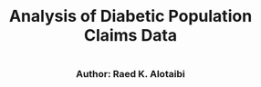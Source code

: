 <div style="display: flex; flex-direction: column; justify-content: center; height: 100vh; text-align: center;">
  <h1>Analysis of Diabetic Population Claims Data</h1>
  <h3>Author: Raed K. Alotaibi</h3>
</div>

<div style="page-break-after: always;"></div>

## Table of Contents
- [0. Executive Summary](#0-executive-summary)
- [1. Technical Report Overview](#1-technical-report-overview)
  - [1.1 Project Aim](#11-project-aim)
  - [1.2 Objectives](#12-objectives)
  - [1.3 Skills Matrix](#13-skills-matrix)
  - [1.4 Project Overview](#14-project-overview)
- [2. Preprocessing Steps](#2-preprocessing-steps)
  - [2.1 Project setups and tools](#21-project-setups-and-tools)
  - [2.2 Data Ingestion](#22-data-ingestion)
  - [2.3 Data Cleaning](#23-data-cleaning)
  - [2.4 Data Quality checks](#24-data-quality-checks)
- [3. Feature Engineering \& Feature Store](#3-feature-engineering--feature-store)
  - [3.1 Overview](#31-overview)
  - [3.2 Key Data Transformations \& Feature Creation](#32-key-data-transformations--feature-creation)
  - [3.3 Extracting Feature Tables](#33-extracting-feature-tables)
  - [3.4 Storing Features for Reuse](#34-storing-features-for-reuse)
- [4 Reports: City Level Analysis Report](#4-reports-city-level-analysis-report)
  - [4.1 Introduction](#41-introduction)
  - [4.2 Methodology](#42-methodology)
  - [4.3 Data Extraction](#43-data-extraction)
  - [4.4 Exploratory Data Analysis](#44-exploratory-data-analysis)
  - [4.5 Modeling](#45-modeling)
  - [4.6 Model Results](#46-model-results)
  - [4.7 Discussion](#47-discussion)
  - [4.9 Conclusion and Strategic Recommendations](#49-conclusion-and-strategic-recommendations)

<div style="page-break-after: always;"></div>

---

# 0. Executive Summary
This report presents an analysis of a diabetes claims dataset to showcase the candidate’s expertise in analytics, 
reasoning, and technology. The project follows best practices in data engineering, feature engineering, and 
model development to generate actionable healthcare insights.

The approach employs a structured data engineering process that ensures data integrity and quality, with a feature store as a 
key element providing consistency and reusability across models, improving efficiency and reproducibility.

The primary hypothesis proposed that city-level location influences the occurrence of diabetes complications. This hypothesis is supported by strong scientific evidence suggesting that the built environment—factors like urban design, access to healthcare, and lifestyle—can have a substantial impact on long-term health outcomes. 

The hypothesis was tested using a Zero-Inflated Poisson (ZIP) regression model. The model aimed to predict the number of reported diabetes complication claims per patient, with city location as the main explanatory variable, while controlling for important variables such as age, gender, BMI, and comorbidities. The model was selected for its ability to handle zero-inflation and its focus on explainability

The results revealed significant differences in complication rates across cities, with Jeddah and Alkhobar exhibiting higher rates than Riyadh. Additionally, a strong association was found between the total number of different diabetes types reported for a patient and the total number of diabetes complications.

Based on these findings, several strategic recommendations are proposed. Health interventions should be targeted in high-risk areas within cities , where higher complication rates were observed, with a focus on improving diabetes care and reducing complications in these areas. Additionally, enhancing the quality of care in high risk areas is crucial, addressing gaps in healthcare services, patient management, and access to medical resources. Furthermore, improving data collection practices is essential, particularly by incorporating geographical information, socioeconomic status, and lifestyle factors. This will enable more detailed and accurate analyses, helping to refine predictive models and provide personalized insights to guide healthcare planning and resource allocation.

<div style="page-break-after: always;"></div>


# 1. Technical Report Overview

## 1.1 Project Aim
This project aims to analyze claims data for a diabetic population, uncovering key trends, data quality issues, and predictive insights. The analysis demonstrates proficiency in data processing, feature engineering, and advanced analytics, ultimately supporting improved claims processing and risk assessment.


## 1.2 Objectives
- Showcase analytical and technological skills through systematic data exploration and predictive modeling.
- Improve data quality by identifying inconsistencies and recommending corrective measures.
- Identify patterns and trends in the diabetic population's claims data.
- Develop machine learning models to generate predictive insights.
- Propose strategies to enhance data integrity and analytics adoption within enterprise settings.

## 1.3 Skills Matrix
| Application in Report      | Description                                                                |
|----------------------------|----------------------------------------------------------------------------|
| Data Ingestion             | Best practifce in data loading and data type.                              |
| Data Cleaning              | Handling missing values, duplicates, and plausibility checks               |
| Descriptive Analytics      | Summarizing dataset attributes, distribution, and trends                   |
| Data Quality Assessment    | Identifying inconsistencies and proposing enhancements                     |
| Feature Engineering        | Creating structured and meaningful features for modeling                   |
| Advanced Analytics         | Applying clustering, predictive modeling, and hypothesis testing           |
| Tools                      | Python, Pandas, Scikit-learn, Matplotlib, Seaborn, SQL, Parquet            |
| AI & LLM Integration [WIP] | Exploring retrieval-based AI insights for structured and unstructured data |

## 1.4 Project Overview
This report demonstrates how a `modular analytics pipeline` improves data science workflows in an enterprise setting. The project focuses on analyzing a diabetes claims dataset, with tasks like data extraction, cleaning, feature engineering, model development, and deployment being handled independently in different layers.

In contrast to traditional siloed approaches, the modular pipeline enables parallelization, reducing bottlenecks and fostering efficient collaboration. The central component of this pipeline is a `feature store`, where engineered features are stored and made accessible for quick model development and deployment.
The pipeline includes the following stages:

- Data Extraction: Automated extraction from various sources like databases, APIs, and live events.
- Data Preprocessing: Data ingestion, data cleaning, validation, and initial EDA.
- Feature Engineering: Creation of features stored in the `feature store` for future use.
- Modeling and Reporting: Extracting data from the `feature store`, model building, and hypothesis testing.
- Model Deployment & Monitoring: Final model deployment for generating predictive insights and supporting decision-making.

A flow chart of the process: 
![alt text](<Screenshot 2025-02-07 143305.png>)

<div style="page-break-after: always;"></div>


# 2. Preprocessing Steps

## 2.1 Project setups and tools

For this project we first created a new virtual environment using `Conda` with `Python 3.11`. For version control we are using `Git` and `Github` as the project repository. The following key libraries were used:


| Library         | Purpose                                |
|-----------------|----------------------------------------|
| **Pandas**      | Data handling, ingestion, and cleaning |
| **Numpy**       | Numerical operations                   |
| **Statsmodels** | Model building                         |
| **Streamlit**   | Frontend development and deployment    |
| **Seaborn**     | Data visualization                     |
| **Matplotlib**  | Data visualization                     |


The project had the following structure:

```bash
C:.
├───data
│   ├───raw            # Raw data before preprocessing
│   ├───intermediate   # Intermediate data used in processing
│   ├───primary        # Primary dataset/raw data
│   ├───feature_store  # Processed feature storage for reuse
│   └────lookup         # Lookup tables (e.g., country or ICD codes)
├───models              # Trained machine learning models
├───notebooks           # Jupyter notebooks for analysis, exploration and model building
│   └───__pycache__     # Python bytecode cache
├───reports             # Generated reports (e.g., Excel)
│   └───excel_report    # Excel-based reports
├───src                 # Source code for project logic
└───streamlit_app       # Streamlit application for frontend deployment
```

All analysis, exploration and model building were done in jupyter notebook, the following is a description of the function of each notebook:

- **01_raw_node.ipynb**: Handles data ingestion and data quality check with some cleaning.
- **02_intermediate_node.ipynb**.ipynb: Handles feature engineering and feature table creation.
- **03_primary.ipynb**: Performs exploratory data analysis (EDA).
- **03_Report_a_city_analysis.ipynb**: This is the full report for city-level comparison and the counts of diabetes comorbidities. The analysis extracts the feature table, performs EDA, modeling, and model diagnostics with summary results for the model.
- **04_Prediction_model_comorbidities**.ipynb: Builds and evaluates prediction models.


## 2.2 Data Ingestion

The raw layer ingests CSV files while enforcing schema validation. The goals is to ensures that each column maintains the correct data type, preventing inconsistencies in downstream processing. The data is then converted to `Parquet` format to optimize storage efficiency, ensure faster read and write operations, and preserve data types across processing stages

**_Schema Validation and Column Standardization_**

To ensure data integrity, the ingestion process applies the following:
- Explicit data type enforcement using a predefined dictionary.
- Column renaming for consistency across analysis stages.	
- Initial data validation to verify data types and structure [not done in this case].

```python
# Define the data types for each column in the dataset
dtype_dict = {
    "MEMBER_CODE": "int64",    # De-identified member ID
    "POLICY_NO": "int64",       # Policy number,  as integer
    "Age": "int64",             # Age of the member
    "BMI": "float64"            # BMI as a float
    "GENDER": "category",       # Gender as categorical 
    "CMS_Score": "int64",       # Charlson comorbidity index score, as integer
    "ICD_CODE": "category",     # ICD-10 codes as categorical
    "ICD_desc": "string",       # ICD-10 description as string
    "City": "string",           # City as string
    "CLAIM_TYPE": "category",   # Claim type is categorical
}
# Column renaming lookup table
column_lookup = {
    "MEMBER_CODE": "member_code",
    "Age": "age",
    "BMI": "bmi"
    "GENDER": "gender",
    "POLICY_NO": "policy_number",
    "CMS_Score": "cms_score",
    "ICD_CODE": "icd_code",
    "ICD_desc": "icd_description",
    "City": "city",
    "CLAIM_TYPE": "claim_type",
}
# Load the dataset with specified data types and renaming the columns
raw_data = pd.read_csv(raw_data_path, dtype=dtype_dict)

```
**Examination of the Raw data set**

An initial examination of the raw data set is done at this stage including examinig the dimensions of the data set (173772 rows and 10 columns), the data types of the columns,  inspecting the head and tails, the count of missing values per row for each column , and the number of unique values for each column. 

---
## 2.3 Data Cleaning

To ensure data consistency and integrity, a series of data cleaning steps were performed, including identifying and handling missing values, identifying and removing duplicates, and validating the data values after cleaning.

***2.3.1 Identifying and Handling Missing Data***

A summary of missing values was generated to assess completeness. The city column was identified as having 4,700 missing values, the other columns did not contain any null values. Missing values in the city column were replaced with "Unknown".

***2.3.2 Identifying and Handling Duplicates***

For duplicates the following were identified
- Two rows were identified as duplicates --> only one record was retained.
- The claim_type column showed duplication where records with an 'I' & 'O' value had  identical values across all other columns in which 34,233 out of 34,235 records with claim_type = I had an identical entry with claim_type = O (the missing two rows are probably due to not being within the sampled data extract) --> The claim type was converted to an indicator which = 1 if the claim_type = I, and 0 otherwise. Rows of the corrosponding claim_type = O were removed. 


## 2.4 Data Quality checks
To ensure the dataset maintains logical consistency and accuracy, a series of data validation checks were conducted. These checks included logical value constraints (e.g. age and bmi values), member data consistency assessments, and ICD code standardization. Any identified issues were documented for further analysis.

***2.4.1 Logical Value Checks***

Key numerical and categorical variables validated included:

***Age***

- Tested that all values fell within the range (0–120 years).
- No age value were out of the logical range

***BMI***

- Tested that  all values were within a reasonable range of (10–80). Values exceeding these may not necessarily be non-logical but may need further investigation.
- There were 20 rows with values exceeding the upper limit, of which 7 had a unique member_code and policy_number. The total records of extreme values in this case is low and we will ignore it for now.

***Gender***

- Ensured only expected categorical values ("M" or "F") were present.
- No records showed any non-logical values.

***2.4.2 Identifying Family Units Using member_code***

Some member_code values are linked to individuals of different ages and genders, suggesting that member_code is not unique to an individual but may represent a family unit instead (see example below). 

| policy_number | member_code | gender | age |
|---------------|-------------|--------|-----|
| 121           | 26730932    | M      | 78  |
| 131           | 26730932    | F      | 72  |
| 144           | 26730932    | M      | 71  |
| 176           | 26730932    | F      | 67  |

To handle thie a unique identifier for individuals was created. This is described in detail in the feature engineering section.

***2.4.3 Correct code mapping***

An ICD-10 lookup table was created for icd_code and icd_description to:

- Identify duplicate or conflicting mappings.
- Ensure consistency in ICD-10 codes across records.
- Detect missing or mismatched descriptions requiring correction.

No ICD-10 code mismatch or duplication was found.

***2.4.4 Non-Standardized City Names***

The City names were not standardazied in a specific format [e.g. RIYADH vs Ibqaiq]. To ensure consistency in geographic analysis, city names were standarized by:
- Trimming whitespace to remove unwanted spaces.
- Converting names to title case (e.g., "RIYADH" → "Riyadh").
- Creating a lookup table to store standardized city names for reusability.
 
***2.4.5 Intermediate Quality Report & Documentation***

All flagged quality issues were documented and saved in a repot which included:

- Entries with out-of-range values (e.g., unrealistic BMI or age values).
- Household-based member_code groupings for further validation.
  
A summary of member_code groupings was also saved in non_unique_member_codes.csv for reference.

<div style="page-break-after: always;"></div>

# 3. Feature Engineering & Feature Store

## 3.1 Overview
This section outlines the structured process of transforming raw data into analytical features for downstream modeling and analysis. The approach follows a layered transformation method, converting raw attributes into structured feature tables.

*Note*: Feature engineering is an iterative process that evolves based on exploratory analysis. While this report presents feature creation before descriptive analytics for clarity, the actual process involved several iterations of exploratory data analysis, transformation and testing.

## 3.2 Key Data Transformations & Feature Creation

***3.2.1 Creating Unique Identifiers***

As mentioned in the data quality section, the member code did not uniquely identify individuals. Therefore, a unique identifier was created by grouping rows using the following variables and assigning a unique number to each group:
- policy_number
- member_code
- age
- gender

A total of 18,694 unique identifiers were generated. This identifier enables differentiation of individuals within the same policy for further analysis.

***3.2.2 Numerical to Categorical Transformations***

The following numerical variables were categorized into meaningful groups:

| Feature                         | Categories                                                                                      |
|---------------------------------|-------------------------------------------------------------------------------------------------|
| **Age Group (age_group)**       | 10-year intervals (e.g., 0-9, 10-19, 20-29, …, 80+)                                             |
| **BMI Category (bmi_cat)**      | - Underweight (<18.5) <br> - Healthy (18.5–24.9) <br> - Overweight (25–29.9) <br> - Obese (≥30) |
| **Obesity Class (obesity_cat)** | - Class 1 (30–34.9) <br> - Class 2 (35–39.9) <br> - Class 3 (≥40)                               |

These categorizations enable comparative analysis across different patient groups based on age, BMI, and obesity class.

***3.2.3 Grouping Cities with low counts into Other category***

A new feature "Major City", was created. This variable categorizes cities based on the top 5 cities by frequncy of unique patient records, while the remaining cities, including rows with an "Unknown" value, were labeled as "Other".

## 3.3 Extracting Feature Tables

In addition to the data features the following key feature tables were created [details of the method is found within the notebook `02_intermediate_node.ipynb`]:

| Feature Table                        | Description                                                                                                                                                                                                                                |
|--------------------------------------|--------------------------------------------------------------------------------------------------------------------------------------------------------------------------------------------------------------------------------------------|
| **Diabetes Type Table**              | Extracts diabetes-related ICD-10 codes and calculates the total number of diabetes types reported                                                                                                                                          |
| **Diabetes Feature Table**           | Aggregates data for diabetes-related complications and calculates the total number of complications.                                                                                                                                       |
| **Comorbidity Table**                | Identifies comorbid conditions and calculates the total number of comorbidities for each patient.                                                                                                                                          |
| **Family Size Table**                | Counts the number of unique unique_id values within each policy_number and member_code pair, indicating the household or family size.                                                                                                      |
| **Unique Identifier Table**          | Combines unique identifiers with maximum BMI, BMI category, and the city with the highest occurrence per unique_id.                                                                                                                        |
| **City complications feature table** | Contains individual-level data on diabetes complications, comorbidities, and diabetes type, merged with patient demographics and city-level location information.|
| **ICD-1 Lookup Table**               | A lookup table to store for ICD-10 descriptions.                                                                                                                                                                                           |

**Diabetes Type Table**  

The Diabetes Type Table extracts, for each unique patient identifier, the unique values of ICD-10 codes that indicate a diabetes diagnosis (E09, E10, E11, E12, E13, E14). These ICD-10 codes contain the letter "E" but not the character ".". The table was created by pivoting the ICD-10 column and converting it into an indicator variable (1 for presence, 0 for absence). The values across columns were then summed to calculate the total number of diabetes types reported for each patient.

**Diabetes Complications Table**

The Diabetes Complications Table focuses on ICD-10 codes that represent diabetes-related complications. It extracts and aggregates data based on ICD-10 codes that contain both "E" and the character "." (indicating complications). Each patient’s complications were tracked and aggregated, with the total number of complications calculated by summing the individual complication indicators across columns.

**Comorbidity Table**

The Comorbidities Table identifies conditions that are comorbid with diabetes by excluding diabetes-related ICD-10 codes (those containing "E"). This table aggregates the presence of other conditions, with the total number of comorbidities for each patient calculated by summing the values across different comorbidity categories.

**City complications feature table**

The City Complications Feature Table contains individual-level data on diabetes complications, comorbidities, and diabetes type, merged with patient demographics and city-level location information. In cases where no diabetes codes are recorded for a patient, the type is assigned as Unspecified Diabetes Mellitus (E14). This is done by checking if the total number of diabetes-related ICD codes is less than 1, and if so, setting the E14 column to 1. The rationale behind this is that this dataset is a sample from the diabetes registry, where some individuals may not have explicit diabetes codes recorded but are assumed to have some form of diabetes.


## 3.4 Storing Features for Reuse

The feature tables are stored in the feature store directory as the final stage before modeling. The feature store serves as a central repository where commonly used features are stored and processed for reuse and sharing across machine learning models or teams. In practice, a feature store might be implemented as a central database with different access rights granted to data science or analytical teams across the organization. Datasets within the store will also contain metadata describing the data, the methods used to produce it, and any associated data quality checks.

```bash
C:.
├───data
│   ├───raw
│   ├───intermediate
│   ├───primary
│   └───feature_store
│           diabetes_type_feature.parquet
│           comorbidity_feature.parquet
│           diabetes_complication_feature.parquet
│           family_size_table.parquet
│           identifier_table.parquet
│           city_comp_df.parquet
├───models
├───notebooks
│   └───__pycache__
├───reports
│   └───excel_report
├───src
└───streamlit_app
```

Benefits of using a feature store:

- **Enable feature reuse and sharing**: Reusable features are available across multiple models and teams, promoting consistency and efficiency.
- **Ensure feature consistency**: Standardizes the feature data, ensuring consistency in its use across projects.
- **Maintain peak model performance**: Provides reliable, high-quality features that can help maintain the performance of models over time.
- **Enhance security and data governance**: Centralized control of features helps maintain data security and compliance with governance policies.
- **Foster collaboration between teams**: Facilitates collaboration across different teams by providing shared access to a common set of features.

note: In the current project not all the features created were necessaraly used in the downstream analysis. 

<div style="page-break-after: always;"></div>


# 4 Reports: City Level Analysis Report 

## 4.1 Introduction

Scientific evidence points to the fact that the health of individuals is increasingly associated with the built environment surrounding them. Geographic differences between cities—shaped by factors like healthcare access, socioeconomic conditions, and environmental quality—can  influence health outcomes. For individuals with chronic conditions such as diabetes, these city-level variations in resources, infrastructure, and lifestyle factors may contribute to differences in the progression of complications, with some cities offering better health outcomes than others.

In this analysis, we investigate the association between the number of diabetes complications and the city-level location of diabetic patients within Saudi Arabia, using a sample of medical claims records. By examining the geographic distribution of diabetes complications and integrating demographic information (age, sex), body measurements (BMI), and comorbidity data, we aim to explore whether living in certain cities correlates with a difference in the number of diabetes complication claims per individuals.

*objectives of the analysis is:*

- Investigate the relationship between city-level location and the frequency of diabetes complications.
- Analyze demographic and health-related factors, including age, sex, BMI, and comorbidities, and understand their role in diabetes complications at the city level.
- Provide insights for healthcare interventions or policy changes aimed at improving diabetes management and reducing complications across cities.
- Identify any significant patterns that could inform public health strategies tailored to specific geographic regions or groups.

## 4.2 Methodology

The following step were followed in the conduct of the analysis: 
1. Data Extraction: Data was extracted from the feature store, ensuring consistency and accessibility for the analysis.
2. Exploratory Data Analysis (EDA): A comprehensive analysis was performed including:
   - Summary Statistics: To provide an overview of key variables.
   - Univariate Analysis: To analyze the distribution of individual variables.
   - Bivariate Analysis: To examine relationships between pairs of variables.
   - Multivariate Analysis: To explore interactions between multiple variables.
   - Correlation Analysis: To identify significant correlations between variables.
3. Model Building: The appropriate modeling techniques are selected based on the analysis of the data.
4. Model Selection: The best-fitting model is chosen based on evaluation metrics such as AIC and BIC.
5. Model Evaluation: The model’s performance is assessed using metrics such as pseudo-R² and residual diagnostics to check for model assumptions and ensure the reliability of the model.

## 4.3 Data Extraction

Using the feature store, we extracted the dataset `city_comp_df`, which focuses on individual-level demographics and disease summary data. The dataset includes the target variable of interest, number of reported diabetes complications, the main explanatory variable, city, and other key variables such as age, BMI, number of comorbidities, type of diabetes reported, and total number of diabetes reported. Below is a description of the variables included in the dataset:

| #  | Column              | Description                                                         | Dtype    |
|----|---------------------|---------------------------------------------------------------------|----------|
| 0  | unique_id           | Unique identifier for an individual                                 | object   |
| 1  | policy_number       | Policy number                                                       | int64    |
| 2  | member_code         | Member code                                                         | int64    |
| 3  | age_cat             | Age in category                                                     | category |
| 4  | age                 | Age in years                                                        | int64    |
| 5  | gender              | Gender category                                                     | category |
| 6  | max_bmi             | Maximum BMI recorded                                                | float64  |
| 7  | max_bmi_cat         | Maximum BMI in category                                             | category |
| 8  | max_major_city      | Most city by claims for an individual using the Major city category | object   |
| 9  | E09                 | ICD code for Impaired glucose regulation                            | float64  |
| 10 | E10                 | ICD code for type 1 diabetes mellitus                               | float64  |
| 11 | E11                 | ICD code for type 2 diabetes mellitus                               | float64  |
| 12 | E12                 | ICD code for malnutrition-related diabetes mellitus                 | float64  |
| 13 | E13                 | ICD code for other specified diabetes mellitus                      | float64  |
| 14 | E14                 | ICD code for unspecified diabetes mellitus                          | float64  |
| 15 | total_complications | Total number of diabetes complications claims                       | int64    |
| 16 | total_comorbidities | Total number of comorbidities claims                                | int64    |
| 17 | has_icd_dm          | Indicator if the individual has any ICD diabetes                    | int64    |
| 18 | total_dm_icd        | Total number of diabetes ICD codes reported                         | int64    |

<div style="page-break-after: always;"></div>

## 4.4 Exploratory Data Analysis

  
***4.4.1. Summary Statistics of numerical variables***

The table below provides a summary of key variables in the dataset:

| Variable             | mean  | std   | min   | 25%   | 50%   | 75%   | max   |
|----------------------|-------|-------|-------|-------|-------|-------|-------|
| age                  | 64.70 | 7.15  | 14.00 | 61.00 | 64.00 | 69.00 | 104.00|
| max_bmi              | 30.17 | 6.99  | 13.02 | 25.68 | 29.14 | 33.06 | 104.06|
| total_dm_icd         | 1.18  | 0.66  | 0.00  | 1.00  | 1.00  | 1.00  | 5.00  |
| total_complications  | 1.28  | 1.42  | 0.00  | 0.00  | 1.00  | 2.00  | 18.00 |
| total_comorbidities  | 1.03  | 0.75  | 0.00  | 1.00  | 1.00  | 1.00  | 6.00  |

***4.4.2 Total complications***

On average, individuals has 1.28 reported diabetes complications of which 25% of individuals has zero reported complications. The maximum number of reported complications reached 18, indicating a wide range of reported complications count among patients. In addition around 35% of the population have no reported complication while 31% have 1 repoted complication [not shown in the table].

The distribution if total diabetes complications shows a right-skewed pattern with a significant number of individuals reporting zero complications, followed by smaller frequencies for higher counts of complications. The zero-inflated distribution indicates that many individuals report no complications, which we consider in the modeling phase, detailes are provided later.

![Complications Distribution](image-15.png)


***4.4.3 City counts***

Jeddah has the highest count of individuals, representing 35.67% of the total population, followed by Riyadh. The 'Other' city group represents 23.52% of the population. This distribution shows a disproportionate representation of cities, with Jeddah and Riyadh having a significant portion of the data.

| Category | Count | Percentage |
|----------|-------|------------|
| Jeddah   | 6668  | 35.67      |
| Riyadh   | 5273  | 28.21      |
| Alkhobar | 885   | 4.73       |
| Madina   | 771   | 4.12       |
| Makkah   | 700   | 3.74       |
| Other    | 4397  | 23.52      |


![City counts](image-13.png)


***4.4.4 Age Distribution***

The age distribution is right-skewed, with noticeable increases in counts after the ages of 50 and 60. The largest proportion of the population falls within the 60-69 age group, representing 66.60% of the population, followed by the 70-79 age group at 20.31%. The 50-59 age group accounts for 9.79%, while other age groups each represent less than 2% of the population. The average age is 64.7 years.


| Category | Count | Percentage |
|----------|-------|------------|
| 10-19    | 3     | 0.02       |
| 20-29    | 18    | 0.10       |
| 30-39    | 121   | 0.65       |
| 40-49    | 230   | 1.23       |
| 50-59    | 1831  | 9.79       |
| 60-69    | 12450 | 66.60      |
| 70-79    | 3797  | 20.31      |
| 80-89    | 218   | 1.17       |
| 90-99    | 25    | 0.13       |
| 100-109  | 1     | 0.01       |

![Age distribution](image-5.png)

![Age category disribution](image-4.png)


***4.4.5 BMI Distribution***

The BMI distribution is right-skewed with extreme values reaching >100. The majority of individuals (> 77%) have BMI values within the overweight and obese categories.

| Category    | Count | Percentage |
|-------------|-------|------------|
| Underweight | 154   | 0.82       |
| Healthy     | 4007  | 21.43      |
| Overweight  | 6440  | 34.45      |
| Obesity     | 8093  | 43.29      |


![BMI distribution](image-6.png)
![BMI category barsplot](image-7.png)



***4.4.5 Total Comorbidities***

The majority of individuals have one comorbidity, followed by a smaller portion with zero comorbidities and few with more than on.

![alt text](image-16.png)

***4.4.6 Total reported diabetes type per patient***

The majority of individuals have one reported diabets diagnosis, while a large proportion of individuals have no reported diabetes type. Althoug this is a data setsextracted from a diabetes registry a plausabile explanation of many records not having a diabetes type is that this is sampled from a larger data set and individuals, and information regarding the diabetes claim might have been missed.

![alt text](image-14.png)

<div style="page-break-after: always;"></div>

***4.4.7 Correlations Analysis***

Total complications is positively correlated with E10, E11, and E13 (Type I, Type II, and "Other specified diabetes mellitu", respectivly). Indicating that individuals with these diagnoses tend to have more diabetes complications.
There is a strong correlation between total complications and total DM ICD codes. City vairables show a weak correlation with total diabetes complications, with Jeddah being the only city showing a moderate positive correlation. Age showes a weak negative correlation, while BMI, and total comorbidities both showed a weak positive association with total diabetes complications. 

![alt text](image-24.png)


***4.4.8 Total Diabetes Complications by City***

The following boxplot shows the distribution of total diabetes complications across cities. There is no clear difference in median value of total complications across cities, however there is some variation in the range of values.

![boxplot city](image-30.png)

When stratifying by gender we find no visible difference in the distribution of total complications between cities. However, female patients exhibit higher variability in complication levels compared to males across cities, except in AlKhobar and Madina, where the variability between genders appears similar. this may suggest that gender may influence the degree of complications, with women having more variance in the total complications.

![boxplot city by gender](image-31.png)

When stratifying across bmi groups we observe that higher BMI (especially obesity) is linked to more total complications compared to a healthy bmi level across cities, and underweight individuals also show a slight tendency for higher complications but with less variability, though this relationship is weak.

![boxplot city by bmi cat](image-35.png)

More comorbidities are associated with higher total diabets complications across cities.

![boxplot city by comorbidities](image-33.png)

There is a very strong association between the increasing number of different diabetes diagnosis on an individual and the total diabetes comorbidities. This association is consistant across all cities. 

![boxplot city by total reported diabetes types](image-34.png)

<div style="page-break-after: always;"></div>


## 4.5 Modeling

***4.5.1 Model Slection***

The selection of the model was driven by several crucial factors:

- Nature of the Analysis: Our analysis is primarily focused on hypothesis testing, where explainability is prioritized over pure predictive performance. The goal is to understand the key factors driving diabetes complications, rather than solely optimizing predictive accuracy. This necessitated the choice of a model that would provide both insight and interpretability of the results.

- Count Nature of the Target Variable: The target variable, total diabetes complications, represents count data (i.e., the number of diabetes complications claimed per individual). This type of outcome is naturally suited for count regression models. Given the characteristics of our target variable, we considered models such as Poisson regression, which is commonly used for modeling count data.

- Model Assumptions: Poisson regression assumes equidispersion, where the mean and variance of the outcome variable are equal. However, in practice, this assumption may not always hold, especially in datasets with significant skewness or excess zeros.

**Assumption Checks:**

To test whether the assumptions of Zero-Inflation and Equidispersion hold, we performed the following checks:

1. Zero-Inflation:
   - We examined summary statistics for the number of claims and calculated the percentage of zero claims.
   - A visual inspection of the histogram of the number of claims was also conducted to assess the presence of a large number of zeros, which is indicative of zero-inflation.
2. Dispersion Statistic:
   - We calculated the variance-to-mean ratio. A value greater than 1 suggests overdispersion (where the variance exceeds the mean), indicating that Poisson regression might not be the most suitable model. The dispersion statistic for the dataset was 1.56, which is greater than 1, indicating overdispersion (see below image). This overdispersion is likely driven by the large number of zero values (many individuals reporting no complications).

To address this, we compared two potential models: the Zero-Inflated Poisson (ZIP) model and the Zero-Inflated Negative Binomial (ZINB) model. Although the ZINB model would theoretically provide a better fit due to its ability to handle overdispersion and zero inflaction, it failed to converge during model fitting. As a result, we proceeded with the Zero-Inflated Poisson (ZIP) model which is able to handle zero-inflation.

![alt text](image-36.png)


***4.5.2 Model building***

Several models were created using the zero-inflated poisson regression. The models were built with increasing complexity incorporating controlling variables [see below]. The models were then compared based on their goodness of fit, AIC, BIC, and Pseudo R² values.

The models built include:
- Model 1: A basic model with city-level effects.
- Model 2: Adds gender, age and BMI as additional predictors.
- Model 3: Adds total comorbidities as additional predictors.
- Model 4: Adds the total diabetes types claimed.

Model Comparison Criteria:
- Goodness of Fit: This is assessed by examining how well the model fits the data.
- AIC and BIC: Lower values indicate better model fit, with Model 4 performing best across both metrics.
- Pseudo R²: This metric increases with model performance, and Model 4 achieves the highest Pseudo R² value (0.107), indicating the best fit and explanatory power.

***4.5.3  Model Comparison & Diagnostics***

The following shows the summary results of the models:

**Model Comparison:**

| Coefficient            | Intercept         | Model 1           | Model 2           | Model 3           | Model 4           |
|------------------------|-------------------|-------------------|-------------------|-------------------|-------------------|
| inflate_const          | -1.550*** (0.031) | -1.686*** (0.034) | -1.819*** (0.037) | -1.898*** (0.040) | -14.902 (87.362)  |
| Intercept              | 0.440*** (0.007)  | 0.270*** (0.014)  | 0.996*** (0.072)  | 0.859*** (0.072)  | -0.346*** (0.068) |
| City = Alkhobar        |                   | 0.205*** (0.034)  | 0.194*** (0.034)  | 0.183*** (0.034)  | 0.237*** (0.032)  |
| City = Jeddah          |                   | 0.308*** (0.018)  | 0.302*** (0.018)  | 0.260*** (0.018)  | 0.132*** (0.017)  |
| City = Madina          |                   | 0.135*** (0.039)  | 0.126*** (0.038)  | 0.067* (0.038)    | -0.002 (0.035)    |
| City = Makkah          |                   | 0.273*** (0.038)  | 0.220*** (0.038)  | 0.167*** (0.038)  | 0.194*** (0.035)  |
| City = Other           |                   | -0.005 (0.021)    | -0.007 (0.021)    | -0.019 (0.021)    | -0.017 (0.020)    |
| Gender = M             |                   |                   | 0.054*** (0.014)  | 0.011 (0.015)     | 0.058*** (0.014)  |
| Age                    |                   |                   | -0.017*** (0.001) | -0.017*** (0.001) | -0.010*** (0.001) |
| BMI                    |                   |                   | 0.011*** (0.001)  | 0.009*** (0.001)  | 0.006*** (0.001)  |
| Total Comorbidities    |                   |                   |                   | 0.205*** (0.009)  | 0.135*** (0.008)  |
| Total DM Types claimed |                   |                   |                   |                   | 0.617*** (0.008)  |
| N              | 18694      | 18694      | 18694      | 18694      | 18694      |
| AIC            | 58166.836  | 57748.263  | 57324.429  | 56792.155  | 51987.466  |
| BIC            | 58182.508  | 57803.114  | 57402.789  | 56878.351  | 52081.497  |
| Log-Likelihood | -29081.418 | -28867.131 | -28652.215 | -28385.078 | -25981.733 |
| Pseudo R2      | 0.000      | 0.007      | 0.015      | 0.024      | 0.107      |

*Notes*: Standard errors in parentheses [** p<.05, ***p<.01]

Model 4 explained the highest proportion of variability, with a Pseudo R² of 0.107. In addition Model 4 showed the best performance with the lowest AIC (51,987.466) and BIC (52,081.497), indicating a superior fit. Despite being the best model among the models tested, the model's overall predictive power remains modest, indicating room for improvement. This suggests that further refinement is needed, which could involve selecting a more appropriate approach or incorporating additional relevant data to better explain the variability.

**Residual Diagnostics**

The Residuals vs Fitted Values plot for model 4 shows that residuals are not randomly distributed but exhibit no clear biases or outliers.

![alt text](image-21.png)

The Q-Q plot reveals deviations from normality, particularly in the right tail, indicating poor fit for extreme values. This is likely due to the count nature of the target variable (Poisson or Negative Binomial distribution with zero inflation).

![alt text](image-22.png)

centration around zero with slight right skew, suggesting the model underpredicts extreme values. The concentration near zero may also reflect the zero-inflated nature of the data.

![alt text](image-23.png)

Overall the model diagnostic indicate that the model has difficulty fitting extreme value. 
To address this several other robust models, including those with interaction terms and clustered standard errors by policy_number, were tested, but no significant improvement in model quality was observed [results not shown here].


<div style="page-break-after: always;"></div>


## 4.6 Model Results

The following results are based on Model 4 (the full model).

***4.6.1 City-Level Effects (Main Predictor)***

The  rersults of the model shows that Alkhobar, Jeddah, and Makkah have a positive association with the total number of diabetes complications compared to the baseline city, Riyadh. The coefficients for these cities are as follows:
- Alkhobar: Coefficient = 0.237 (p < 0.01)
- Jeddah: Coefficient = 0.132 (p < 0.01)
- Makkah: Coefficient = 0.194 (p < 0.01)

In contrast, Madina and the Other cities category do not show significant associations with diabetes complications after controlling for other factors such as age, gender, BMI, total comorbidities, and total diabetes types claimed.

***4.6.2 Other Key Predictors***

Key predictors with strong associations to the target variable include Total Diabetes Types Claimed, 
with a coefficient of 0.617 (p < 0.01), and Total Comorbidities, with a coefficient of 0.135 (p < 0.01).
The predictors Age, BMI, and Gender all showed a weak association significant association.

***4.6.2 Interpretability of the model***

Although a regulare Poisson model directly interprets how predictors affect the count of complications (e.g. each unit increase in BMI increases the expected count of complications by x amount) the zero inflated model is more complicated. In this case we focus on the direction of association between the predictor variables and the target in our interpretation of the model as opposed to the direct quantification of the association. 


<div style="page-break-after: always;"></div>


## 4.7 Discussion

In this analysis, we hypothesized that there is an association between the number of diabetes complications and city location, based on previous studies that have highlighted the impact of urban environments on health outcomes. The findings of this analysis do not contradict this hypothesis. Specifically, we observed differences in the expected counts of diabetes complications across cities, with Alkhobar, Jeddah, and Makkah showing higher expected counts compared to the baseline city, Riyadh.
However, while these differences are statistically significant, they cannot be fully attributed to city-level effects alone. Several limitations affect the interpretation of the results:
- **Missing Individual-Level Factors**: The model did not account for key individual-level factors that are known to influence diabetes complications, such as socioeconomic status, education level, physical activity, other behavioral risk factors, and type of policy. Additionally, other medical history factors, including the length of diabetes and quality of care received, may also play a significant role in the variation of diabetes complications across cities. These factors were not included in the analysis due to data limitations.
- **Unmeasured City-Level Exposure Factors**: Within each city, exposure factors such as population density distribution, access to healthcare, neighborhood walkability scores, and levels of pollution could significantly impact health outcomes. These environmental factors are largely unknown or unmeasured in this dataset, and their influence could contribute to the observed differences in diabetes complications across cities.
- **Unequal Representation of City Populations**: The data sample is not equally representative of different population strata across cities. The sampling method is not well-documented, and the population distribution, as seen in the EDA, suggests an overrepresentation of certain cities like Jeddah and Riyadh, while other cities may be underrepresented. This unequal sampling could bias the results and affect the generalizability of the findings.

In addition to the city-level effects, we also observed a strong association between the number of different diabetes types reported and the total reported complications. This finding may be explained by several factors, including:
- **Unclear Diabetes Diagnosis**: Individuals with an unclear or improperly categorized diabetes type may experience worse outcomes due to misdiagnosis or lack of tailored treatment.
- **Inconsistent Reporting**: The variability in reporting different diabetes types could be indicative of low-quality care or inconsistent documentation practices, leading to incomplete or inaccurate treatment records.
- **Unrecognized Special Diabetes Types**: There may be special types of diabetes that are underreported or misclassified, which could impact patient management and complicate outcomes.
- **Other Factors**: Additional factors, such as coexisting medical conditions, treatment regimens, or unmeasured aspects of healthcare delivery, could also play a role and warrant further investigation.
This strong association underscores the importance of accurate diabetes classification and comprehensive patient management in understanding and reducing complications. Further research is needed to explore these potential explanations and their implications for improving care and health outcomes.


The analysis sufferd from the following limitations: 
- **Sampling limitations**:The data has limited representation at both the individual and city levels, with an unclear and unequal sampling method. This is reflected in the population distribution, which shows overrepresentation of cities like Jeddah and Riyadh, and underrepresentation of others. The sampling method is not well-documented, potentially introducing bias into the results.
- **Individual-Level factors**: Important individual-level factors, such as socioeconomic status, education level, physical activity, and quality of care received, were not included in the model. These factors are known to be strongly associated with diabetes complications and their absence likely impacts the model's predictive power. The length of diabetes and medical history were also not considered, both of which may play significant roles in determining complication outcomes.
- **External factors**: Many external factors that could affect the probability of complications were not accounted for in the model. These include socioeconomic status, healthcare access, policy type, and neighborhood-level factors such as walkability and pollution. These missing variables likely contribute to the low explainability of the model and the unexplained variation in complications across cities. Further research is needed to incorporate these factors into future models for better interpretability.
- **Modeling limitations**: The Zero-Inflated Poisson (ZIP) model was used to account for zero-inflation and overdispersion. However, these issues led to a poor model fit, especially with extreme values being underfitted, as indicated by the residual analysis. The low variance explanation of the model suggests that the predictors used were insufficient in explaining the variation in diabetes complications.

  
## 4.9 Conclusion and Strategic Recommendations

This analysis examined the relationship between city-level location and diabetes complications, highlighting significant differences in complications across cities. The model also identified Total Diabetes Types Claimed and Total Comorbidities as strong predictors of complications, underscoring the importance of accurate diagnoses and comprehensive patient management.
While the findings align with existing literature on the built environment’s impact on health outcomes, the analysis was limited by several factors, including data quality, sampling bias, and unmeasured external factors. Future analyses should address these limitations by incorporating more granular data, exploring additional predictors, and using more sophisticated models for improved accuracy.
Strategic recommendations focus on targeted interventions in high-risk areas, enhancing data collection, and investigating the built environment and healthcare quality to better understand the drivers of diabetes complications. Implementing these recommendations will help improve healthcare delivery and preventive care for diabetes patients.

***A summary of the Strategic Recommendations:***

1. Targeted Interventions in High-Risk Areas
Implement tailored interventions in high-risk geographic locations (e.g., within Jeddah, Alkhobar and Makkah) based on demographics and complication rates. Focus on preventive care, health education, and higher quality diabetes management.
2. Enhance Data Quality and Feature Collection
Improve data collection by including demographic, geographical, and health behavior information. Investigate inconsistencies, particularly in cases where multiple diabetes types are reported for a single patient.
3. Investigate Built Environment Impact
Explore how environmental factors (e.g., walkability, proximity to healthcare, air pollution) impact diabetes complications through GIS data and spatial analysis.
4. Improve Healthcare Quality and Access
Assess the quality of care and identify any regional variations in diabetes complication rates across healthcare providers and locations.
  

